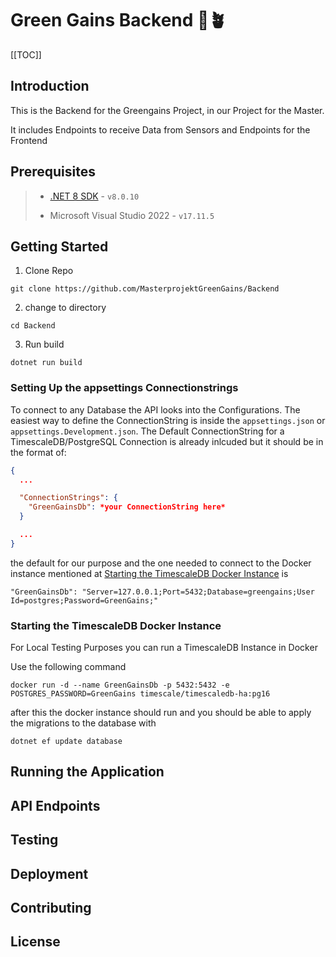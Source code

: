 # Green Gains Backend 💪🪴

[[TOC]]

## Introduction

This is the Backend for the Greengains Project, in our Project for the Master.

It includes Endpoints to receive Data from Sensors and Endpoints for the Frontend

## Prerequisites

> - [.NET 8 SDK](https://dotnet.microsoft.com/en-us/download/dotnet/8.0) - `v8.0.10`
>
> - Microsoft Visual Studio 2022 - `v17.11.5`

## Getting Started

1. Clone Repo

`git clone https://github.com/MasterprojektGreenGains/Backend`

2. change to directory

`cd Backend`

3. Run build

`dotnet run build`

### Setting Up the appsettings Connectionstrings

To connect to any Database the API looks into the Configurations. The easiest way to define the ConnectionString is inside the `appsettings.json` or `appsettings.Development.json`. The Default ConnectionString for a TimescaleDB/PostgreSQL Connection is already inlcuded but it should be in the format of:

```json
{
  ...

  "ConnectionStrings": {
    "GreenGainsDb": *your ConnectionString here*
  }

  ...
}
```

the default for our purpose and the one needed to connect to the Docker instance mentioned at [Starting the TimescaleDB Docker Instance](#starting-the-timescaledb-docker-instance) is

`"GreenGainsDb": "Server=127.0.0.1;Port=5432;Database=greengains;User Id=postgres;Password=GreenGains;"`

### Starting the TimescaleDB Docker Instance

For Local Testing Purposes you can run a TimescaleDB Instance in Docker

Use the following command

`docker run -d --name GreenGainsDb -p 5432:5432 -e POSTGRES_PASSWORD=GreenGains timescale/timescaledb-ha:pg16`

after this the docker instance should run and you should be able to apply the migrations to the database with

`dotnet ef update database`

## Running the Application

## API Endpoints

## Testing

## Deployment

## Contributing

## License
